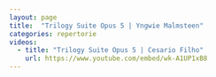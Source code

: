 ```yaml
---
layout: page
title:  "Trilogy Suite Opus 5 | Yngwie Malmsteen"
categories: repertorie
videos:
  - title: "Trilogy Suite Opus 5 | Cesario Filho"
    url: https://www.youtube.com/embed/wk-A1UP1xB8
---
```

